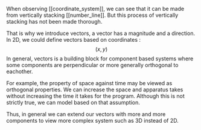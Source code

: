 When observing [[coordinate_system]], we can see that it can be made from vertically stacking [[number_line]].
But this process of vertically stacking has not been made thorough.

That is why we introduce vectors, a vector has a magnitude and a direction.
In 2D, we could define vectors based on coordinates :
$$
(x, y)
$$
In general, vectors is a building block for component based systems where some components are perpendicular or more generally orthogonal to eachother.

For example, the property of space against time may be viewed as orthogonal properties.
We can increase the space and apparatus takes without increasing the time it takes for the program.
Although this is not strictly true, we can model based on that assumption.

Thus, in general we can extend our vectors with more and more components to view more complex system such as 3D instead of 2D.